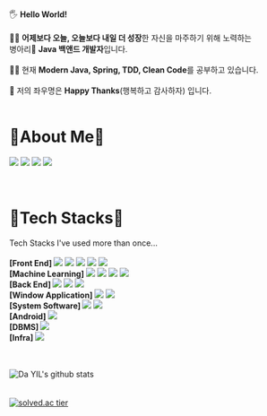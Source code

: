 🖐 **Hello World!** <br><br>
🙋‍♂️ **어제보다 오늘, 오늘보다 내일 더 성장**한 자신을 마주하기 위해 노력하는<br>
병아리🐣 **Java 백앤드 개발자**입니다.<br><br>
👨‍💻 현재 **Modern Java, Spring, TDD, Clean Code**를 공부하고 있습니다.<br><br>
🙏 저의 좌우명은 **Happy Thanks**(행복하고 감사하자) 입니다.<br><br>
<h1> 📢About Me📢 </h1>
<div>
  <a target="_blank" href="https://www.instagram.com/sun9u_n6uns/"><img src="https://img.shields.io/badge/Instagram-E4405F?style=flat-square&logo=instagram&logoColor=white"/></a>
  <a target="_blank" href="https://github.com/KimSeongKyu"><img src="https://img.shields.io/badge/GitHub-181717?style=flat-square&logo=github&logoColor=white"/></a>
  <a target="_blank" href="https://programming-is-art.tistory.com/"><img src="https://img.shields.io/badge/T_T_Story-E34F26?style=flat-square&logo=&logoColor=white"/></a>
  <a target="_blank" href="mailto:kskyu610@gmail.com"><img src="https://img.shields.io/badge/GMail-EA4335?style=flat-square&logo=gmail&logoColor=white"/></a>
  <br><br><br>
</div>
<h1>🔧Tech Stacks🔧</h1>
<div>
  Tech Stacks I've used more than once...<br><br>
  <strong>[Front End] </strong>
  <img src="https://img.shields.io/badge/HTML5-E34F26?style=flat-square&logo=Html5&logoColor=white"/>
  <img src="https://img.shields.io/badge/CSS3-1572B6?style=flat-square&logo=css3&logoColor=white"/>
  <img src="https://img.shields.io/badge/JavaScript-F7DF1E?style=flat-square&logo=Javascript&logoColor=white"/>
  <img src="https://img.shields.io/badge/Vue_js-4FC08D?style=flat-square&logo=vuedotjs&logoColor=white"/>
  <img src="https://img.shields.io/badge/Bootstrap-7952B3?style=flat-square&logo=Bootstrap&logoColor=white"/><br>
  <strong>[Machine Learning]</strong>
  <img src="https://img.shields.io/badge/Python-3776AB?style=flat-square&logo=python&logoColor=white"/>
  <img src="https://img.shields.io/badge/Pandas-150458?style=flat-square&logo=pandas&logoColor=white"/>
  <img src="https://img.shields.io/badge/Scikit_Learn-F7931E?style=flat-square&logo=scikit-learn&logoColor=white"/>
  <img src="https://img.shields.io/badge/NumPy-013243?style=flat-square&logo=numpy&logoColor=white"/><br>
  <strong>[Back End] </strong>
  <img src="https://img.shields.io/badge/Java-007396?style=flat-square&logo=Java&logoColor=white"/>
  <img src="https://img.shields.io/badge/Spring-6DB33F?style=flat-square&logo=Spring&logoColor=white"/>
  <img src="https://img.shields.io/badge/Spring_Boot-6DB33F?style=flat-square&logo=Spring-Boot&logoColor=white"/><br>
  <strong>[Window Application] </strong>
  <img src="https://img.shields.io/badge/C_Sharp-239120?style=flat-square&logo=C-Sharp&logoColor=white"/>
  <img src="https://img.shields.io/badge/.NET-512BD4?style=flat-square&logo=dotnet&logoColor=white"/><br>
  <strong>[System Software] </strong>
  <img src="https://img.shields.io/badge/C-A8B9CC?style=flat-square&logo=C&logoColor=white"/>
  <img src="https://img.shields.io/badge/Raspberry_Pi-A22846?style=flat-square&logo=Raspberry-Pi&logoColor=white"/><br>
  <strong>[Android] </strong>
  <img src="https://img.shields.io/badge/Kotlin-0095D5?style=flat-square&logo=kotlin&logoColor=white"/><br>
  <strong>[DBMS] </strong>
  <img src="https://img.shields.io/badge/MySQL-4479A1?style=flat-square&logo=mysql&logoColor=white"/><br>
  <strong>[Infra] </strong>
  <img src="https://img.shields.io/badge/AWS-232F3E?style=flat-square&logo=amazon-aws&logoColor=white"/><br><br><br>
</div>

![Da YIL's github stats](https://github-readme-stats.vercel.app/api?username=KimSeongKyu&show_icons=true) <br><br><br>
[![solved.ac tier](http://mazassumnida.wtf/api/generate_badge?boj=kskyu610)](https://solved.ac/kskyu610)
